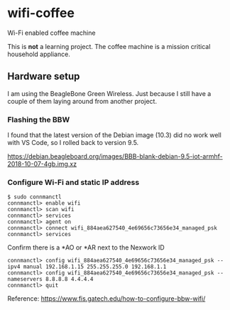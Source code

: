 # wifi-coffee

Wi-Fi enabled coffee machine

This is **not** a learning project. The coffee machine is a mission critical household appliance.

## Hardware setup

I am using the BeagleBone Green Wireless. Just because I still have a couple of them laying around from another project.

### Flashing the BBW

I found that the latest version of the Debian image (10.3) did no work well with VS Code, so I rolled back to version 9.5.

https://debian.beagleboard.org/images/BBB-blank-debian-9.5-iot-armhf-2018-10-07-4gb.img.xz


### Configure Wi-Fi and static IP address

```
$ sudo connmanctl
connmanctl> enable wifi
connmanctl> scan wifi
connmanctl> services
connmanctl> agent on
connmanctl> connect wifi_884aea627540_4e69656c73656e34_managed_psk
connmanctl> services
```
Confirm there is a *AO or *AR next to the Nexwork ID
```
connmanctl> config wifi_884aea627540_4e69656c73656e34_managed_psk --ipv4 manual 192.168.1.15 255.255.255.0 192.168.1.1
connmanctl> config wifi_884aea627540_4e69656c73656e34_managed_psk --nameservers 8.8.8.8 4.4.4.4
connmanctl> quit
```

Reference: https://www.fis.gatech.edu/how-to-configure-bbw-wifi/
